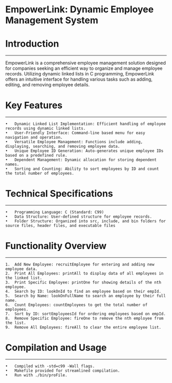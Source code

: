 # EmpowerLink: Dynamic Employee Management System


# Introduction
************
EmpowerLink is a comprehensive employee management solution designed for companies seeking an efficient way to organize and manage employee records. Utilizing dynamic linked lists in C programming, EmpowerLink offers an intuitive interface for handling various tasks such as adding, editing, and removing employee details.


# Key Features
************
    •	Dynamic Linked List Implementation: Efficient handling of employee records using dynamic linked lists.
    •	User-Friendly Interface: Command-line based menu for easy navigation and operation.
    •	Versatile Employee Management: Functions include adding, displaying, searching, and removing employee data.
    •	Unique Employee ID Generation: Auto-generates unique employee IDs based on a predefined rule.
    •	Dependent Management: Dynamic allocation for storing dependent names.
    •	Sorting and Counting: Ability to sort employees by ID and count the total number of employees.

  
# Technical Specifications
*************************
    •	Programming Language: C (Standard: C99)
    •	Data Structure: User-defined structure for employee records.
    •	Folder Structure: Organized into src, include, and bin folders for source files, header files, and executable files


# Functionality Overview
***********************
    1.	Add New Employee: recruitEmployee for entering and adding new employee data.
    2.	Print All Employees: printAll to display data of all employees in the linked list.
    3.	Print Specific Employee: printOne for showing details of the nth employee.
    4.	Search by ID: lookOnId to find an employee based on their empId.
    5.	Search by Name: lookOnFullName to search an employee by their full name.
    6.	Count Employees: countEmployees to get the total number of employees.
    7.	Sort by ID: sortEmployeesId for ordering employees based on empId.
    8.	Remove Specific Employee: fireOne to remove the nth employee from the list.
    9.	Remove All Employees: fireAll to clear the entire employee list.


# Compilation and Usage
*********************
    •	Compiled with -std=c99 -Wall flags.
    •	Makefile provided for streamlined compilation.
    •	Run with ./bin/proFile.
